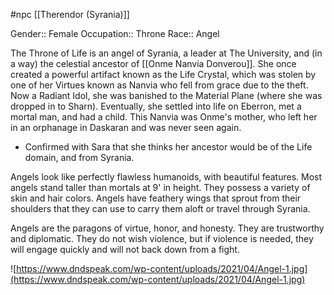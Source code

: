 #npc [[Therendor (Syrania)]]

Gender:: Female
Occupation:: Throne
Race:: Angel

The Throne of Life is an angel of Syrania, a leader at The University, and (in a way) the celestial ancestor of [[Onme Nanvia Donverou]]. She once created a powerful artifact known as the Life Crystal, which was stolen by one of her Virtues known as Nanvia who fell from grace due to the theft. Now a Radiant Idol, she was banished to the Material Plane (where she was dropped in to Sharn). Eventually, she settled into life on Eberron, met a mortal man, and had a child. This Nanvia was Onme's mother, who left her in an orphanage in Daskaran and was never seen again.
* Confirmed with Sara that she thinks her ancestor would be of the Life domain, and from Syrania.

Angels look like perfectly flawless humanoids, with beautiful features. Most angels stand taller than mortals at 9' in height. They possess a variety of skin and hair colors. Angels have feathery wings that sprout from their shoulders that they can use to carry them aloft or travel through Syrania.

Angels are the paragons of virtue, honor, and honesty. They are trustworthy and diplomatic. They do not wish violence, but if violence is needed, they will engage quickly and will not back down from a fight.

![https://www.dndspeak.com/wp-content/uploads/2021/04/Angel-1.jpg](https://www.dndspeak.com/wp-content/uploads/2021/04/Angel-1.jpg)